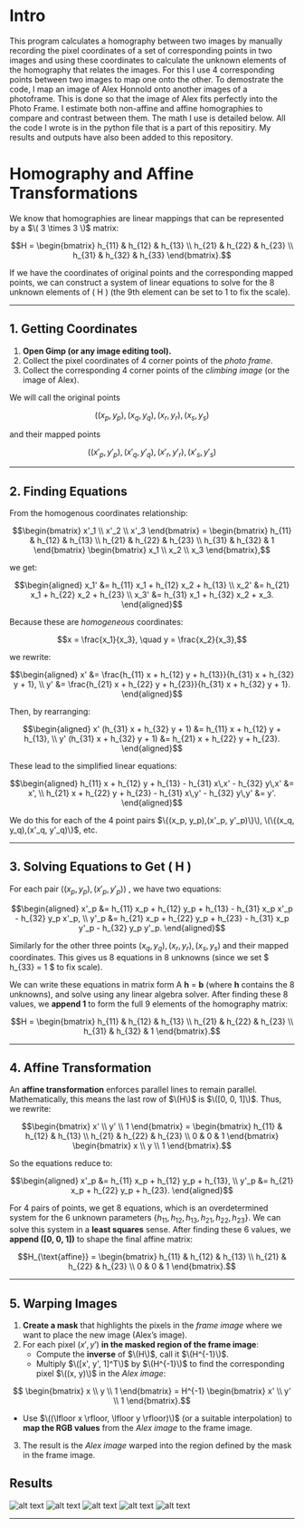 # Intro

This program calculates a homography between two images by manually recording the pixel coordinates of a set of corresponding points in two images and using these coordinates to calculate the unknown elements of the homography that relates the images. 
For this I use 4 corresponding points between two images to map one onto the other. To demostrate the code, I map an image of Alex Honnold onto another images of a photoframe. This is done so that the image of Alex fits perfectly into the Photo Frame. I estimate both non-affine and affine homographies to compare and contrast between them. The math I use is detailed below. All the code I wrote is in the python file that is a part of this repositiry. My results and outputs have also been added to this repository. 

# Homography and Affine Transformations

We know that homographies are linear mappings that can be represented by a $\( 3 \times 3 \)$ matrix:

```math
H = 
\begin{bmatrix}
h_{11} & h_{12} & h_{13} \\
h_{21} & h_{22} & h_{23} \\
h_{31} & h_{32} & h_{33}
\end{bmatrix}.
```

If we have the coordinates of original points and the corresponding mapped points, we can construct a system of linear equations to solve for the 8 unknown elements of \( H \) (the 9th element can be set to 1 to fix the scale).

---

## 1. Getting Coordinates

1. **Open Gimp (or any image editing tool).**  
2. Collect the pixel coordinates of 4 corner points of the *photo frame*.  
3. Collect the corresponding 4 corner points of the *climbing image* (or the image of Alex).  

We will call the original points 
```math
((x_p, y_p), (x_q, y_q), (x_r, y_r), (x_s, y_s)
```
 and their mapped points 
 ```math 
 ((x'_p, y'_p), (x'_q, y'_q), (x'_r, y'_r), (x'_s, y'_s)
```

---

## 2. Finding Equations

From the homogenous coordinates relationship:

```math
\begin{bmatrix}
x'_1 \\
x'_2 \\
x'_3
\end{bmatrix}
=
\begin{bmatrix}
h_{11} & h_{12} & h_{13} \\
h_{21} & h_{22} & h_{23} \\
h_{31} & h_{32} & 1
\end{bmatrix}
\begin{bmatrix}
x_1 \\
x_2 \\
x_3
\end{bmatrix},
```

we get:

```math
\begin{aligned}
x_1' &= h_{11} x_1 + h_{12} x_2 + h_{13} \\
x_2' &= h_{21} x_1 + h_{22} x_2 + h_{23} \\
x_3' &= h_{31} x_1 + h_{32} x_2 + x_3.
\end{aligned}
```

Because these are *homogeneous* coordinates:

```math
x = \frac{x_1}{x_3}, \quad y = \frac{x_2}{x_3},
```

we rewrite:

```math
\begin{aligned}
x' &= \frac{h_{11} x + h_{12} y + h_{13}}{h_{31} x + h_{32} y + 1}, \\
y' &= \frac{h_{21} x + h_{22} y + h_{23}}{h_{31} x + h_{32} y + 1}.
\end{aligned}
```

Then, by rearranging:

```math
\begin{aligned}
x' (h_{31} x + h_{32} y + 1) &= h_{11} x + h_{12} y + h_{13}, \\
y' (h_{31} x + h_{32} y + 1) &= h_{21} x + h_{22} y + h_{23}.
\end{aligned}
```

These lead to the simplified linear equations:

```math
\begin{aligned}
h_{11} x + h_{12} y + h_{13} - h_{31} x\,x' - h_{32} y\,x' &= x', \\
h_{21} x + h_{22} y + h_{23} - h_{31} x\,y' - h_{32} y\,y' &= y'.
\end{aligned}
```

We do this for each of the 4 point pairs $\{(x_p, y_p),(x'_p, y'_p)\}\), \(\{(x_q, y_q),(x'_q, y'_q)\}$, etc.

---

## 3. Solving Equations to Get \( H \)

For each pair $\bigl((x_p, y_p), (x'_p, y'_p)\bigr)$ , we have two equations:

```math
\begin{aligned}
x'_p &= h_{11} x_p + h_{12} y_p + h_{13} - h_{31} x_p x'_p - h_{32} y_p x'_p, \\
y'_p &= h_{21} x_p + h_{22} y_p + h_{23} - h_{31} x_p y'_p - h_{32} y_p y'_p.
\end{aligned}
```

Similarly for the other three points $(x_q, y_q), (x_r, y_r), (x_s, y_s)$ and their mapped coordinates. This gives us 8 equations in 8 unknowns (since we set $ h_{33} = 1 $ to fix scale).

We can write these equations in matrix form A $\mathbf{h}$ = $\mathbf{b}$ (where $\mathbf{h}$ contains the 8 unknowns), and solve using any linear algebra solver. After finding these 8 values, we **append 1** to form the full 9 elements of the homography matrix:

```math
H = 
\begin{bmatrix}
h_{11} & h_{12} & h_{13} \\
h_{21} & h_{22} & h_{23} \\
h_{31} & h_{32} & 1
\end{bmatrix}.
```

---

## 4. Affine Transformation

An **affine transformation** enforces parallel lines to remain parallel. Mathematically, this means the last row of $\(H\)$ is $\([0, 0, 1]\)$. Thus, we rewrite:

```math
\begin{bmatrix}
x' \\ y' \\ 1
\end{bmatrix}
=
\begin{bmatrix}
h_{11} & h_{12} & h_{13} \\
h_{21} & h_{22} & h_{23} \\
0      & 0      & 1
\end{bmatrix}
\begin{bmatrix}
x \\ y \\ 1
\end{bmatrix}.
```

So the equations reduce to:

```math
\begin{aligned}
x'_p &= h_{11} x_p + h_{12} y_p + h_{13}, \\
y'_p &= h_{21} x_p + h_{22} y_p + h_{23}.
\end{aligned}
```

For 4 pairs of points, we get 8 equations, which is an overdetermined system for the 6 unknown parameters $\{h_{11}, h_{12}, h_{13}, h_{21}, h_{22}, h_{23}\}$. We can solve this system in a **least squares** sense. After finding these 6 values, we **append \([0, 0, 1]\)** to shape the final affine matrix:

```math
H_{\text{affine}} =
\begin{bmatrix}
h_{11} & h_{12} & h_{13} \\
h_{21} & h_{22} & h_{23} \\
0      & 0      & 1
\end{bmatrix}.
```

---

## 5. Warping Images

1. **Create a mask** that highlights the pixels in the *frame image* where we want to place the new image (Alex’s image).  
2. For each pixel $(x', y')$ **in the masked region of the frame image**:
   - Compute the **inverse** of $\(H\)$, call it $\(H^{-1}\)$.  
   - Multiply $\([x', y', 1]^T\)$ by $\(H^{-1}\)$ to find the corresponding pixel $\((x, y)\)$ in the *Alex image*:  
```math
     \begin{bmatrix}
     x \\ 
     y \\ 
     1
     \end{bmatrix}
     =
     H^{-1}
     \begin{bmatrix}
     x' \\ 
     y' \\ 
     1
     \end{bmatrix}.
```
   - Use $\((\lfloor x \rfloor, \lfloor y \rfloor)\)$ (or a suitable interpolation) to **map the RGB values** from the *Alex image* to the frame image.  
3. The result is the *Alex image* warped into the region defined by the mask in the frame image.

## Results
![alt text](https://github.com/KabirBatra06/Homography_Estimation/blob/main/img1.jpg)
![alt text](https://github.com/KabirBatra06/Homography_Estimation/blob/main/img2.jpg)
![alt text](https://github.com/KabirBatra06/Homography_Estimation/blob/main/img3.jpg)
![alt text](https://github.com/KabirBatra06/Homography_Estimation/blob/main/alex_honnold.jpg)
![alt text](https://github.com/KabirBatra06/Homography_Estimation/blob/main/results.png)

---
